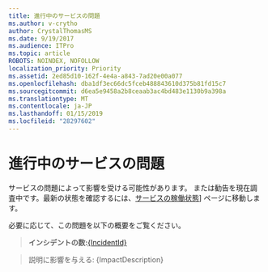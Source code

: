 ```yaml
---
title: 進行中のサービスの問題
ms.author: v-crytho
author: CrystalThomasMS
ms.date: 9/19/2017
ms.audience: ITPro
ms.topic: article
ROBOTS: NOINDEX, NOFOLLOW
localization_priority: Priority
ms.assetid: 2ed85d10-162f-4e4a-a843-7ad20e00a077
ms.openlocfilehash: dba1df3ec66dc5fceb488843610d375b81fd15c7
ms.sourcegitcommit: d6ea5e9458a2b8ceaab3ac4bd483e1130b9a398a
ms.translationtype: MT
ms.contentlocale: ja-JP
ms.lasthandoff: 01/15/2019
ms.locfileid: "28297602"
---
```

# <a name="service-incident-in-progress"></a>進行中のサービスの問題

サービスの問題によって影響を受ける可能性があります。 または勧告を現在調査中です。最新の状態を確認するには、[サービスの稼働状態](https://support.office.com/article/https://portal.office.com/adminportal/home.aspx#/servicehealth)] ページに移動します。 
  
必要に応じて、この問題を以下の概要をご覧ください。
  
> **インシデントの数:**[{IncidentId}](https://support.office.com/article/https://portal.office.com/adminportal/home.aspx#/servicehealth)
    
> 説明に影響を与える: {ImpactDescription}
    

